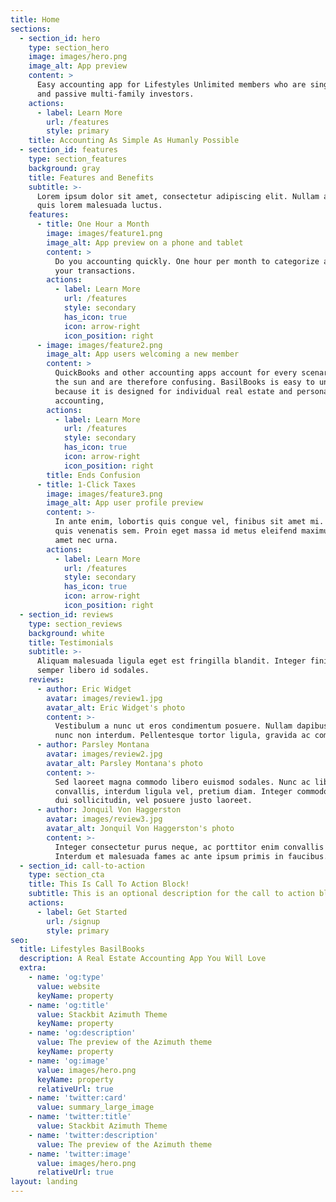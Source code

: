 ```yaml
---
title: Home
sections:
  - section_id: hero
    type: section_hero
    image: images/hero.png
    image_alt: App preview
    content: >
      Easy accounting app for Lifestyles Unlimited members who are single-family
      and passive multi-family investors.
    actions:
      - label: Learn More
        url: /features
        style: primary
    title: Accounting As Simple As Humanly Possible
  - section_id: features
    type: section_features
    background: gray
    title: Features and Benefits
    subtitle: >-
      Lorem ipsum dolor sit amet, consectetur adipiscing elit. Nullam a metus
      quis lorem malesuada luctus.
    features:
      - title: One Hour a Month
        image: images/feature1.png
        image_alt: App preview on a phone and tablet
        content: >
          Do you accounting quickly. One hour per month to categorize and review
          your transactions.
        actions:
          - label: Learn More
            url: /features
            style: secondary
            has_icon: true
            icon: arrow-right
            icon_position: right
      - image: images/feature2.png
        image_alt: App users welcoming a new member
        content: >
          QuickBooks and other accounting apps account for every scenario under
          the sun and are therefore confusing. BasilBooks is easy to understand
          because it is designed for individual real estate and personal
          accounting,
        actions:
          - label: Learn More
            url: /features
            style: secondary
            has_icon: true
            icon: arrow-right
            icon_position: right
        title: Ends Confusion
      - title: 1-Click Taxes
        image: images/feature3.png
        image_alt: App user profile preview
        content: >-
          In ante enim, lobortis quis congue vel, finibus sit amet mi. Aenean
          quis venenatis sem. Proin eget massa id metus eleifend maximus sit
          amet nec urna.
        actions:
          - label: Learn More
            url: /features
            style: secondary
            has_icon: true
            icon: arrow-right
            icon_position: right
  - section_id: reviews
    type: section_reviews
    background: white
    title: Testimonials
    subtitle: >-
      Aliquam malesuada ligula eget est fringilla blandit. Integer finibus
      semper libero id sodales.
    reviews:
      - author: Eric Widget
        avatar: images/review1.jpg
        avatar_alt: Eric Widget's photo
        content: >-
          Vestibulum a nunc ut eros condimentum posuere. Nullam dapibus quis
          nunc non interdum. Pellentesque tortor ligula, gravida ac commodo eu.
      - author: Parsley Montana
        avatar: images/review2.jpg
        avatar_alt: Parsley Montana's photo
        content: >-
          Sed laoreet magna commodo libero euismod sodales. Nunc ac libero
          convallis, interdum ligula vel, pretium diam. Integer commodo sem at
          dui sollicitudin, vel posuere justo laoreet.
      - author: Jonquil Von Haggerston
        avatar: images/review3.jpg
        avatar_alt: Jonquil Von Haggerston's photo
        content: >-
          Integer consectetur purus neque, ac porttitor enim convallis vitae.
          Interdum et malesuada fames ac ante ipsum primis in faucibus.
  - section_id: call-to-action
    type: section_cta
    title: This Is Call To Action Block!
    subtitle: This is an optional description for the call to action block.
    actions:
      - label: Get Started
        url: /signup
        style: primary
seo:
  title: Lifestyles BasilBooks
  description: A Real Estate Accounting App You Will Love
  extra:
    - name: 'og:type'
      value: website
      keyName: property
    - name: 'og:title'
      value: Stackbit Azimuth Theme
      keyName: property
    - name: 'og:description'
      value: The preview of the Azimuth theme
      keyName: property
    - name: 'og:image'
      value: images/hero.png
      keyName: property
      relativeUrl: true
    - name: 'twitter:card'
      value: summary_large_image
    - name: 'twitter:title'
      value: Stackbit Azimuth Theme
    - name: 'twitter:description'
      value: The preview of the Azimuth theme
    - name: 'twitter:image'
      value: images/hero.png
      relativeUrl: true
layout: landing
---
```

